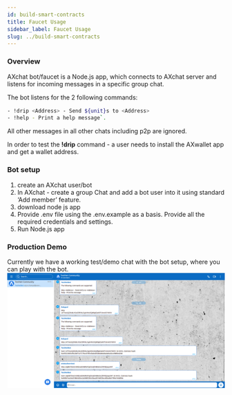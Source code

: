 ```yaml
---
id: build-smart-contracts
title: Faucet Usage
sidebar_label: Faucet Usage
slug: ../build-smart-contracts
---
```


### Overview
AXchat bot/faucet is a Node.js app, which connects to AXchat server and listens for incoming messages in a specific group chat.

The bot listens for the 2 following commands:
```bash
- !drip <Address> - Send ${unit}s to <Address>
- !help - Print a help message`.
```
All other messages in all other chats including p2p are ignored.

In order to test the **!drip** command - a user needs to install the AXwallet app and get a wallet address. 

### Bot setup
 1. create an AXchat user/bot
 2. In AXchat - create a group Chat and add a bot user into it using standard ‘Add member’ feature.
 3. download node js app
 4. Provide .env file using the .env.example as a basis. Provide all the required credentials and settings.
 5. Run Node.js app

### Production Demo

Currently we have a working test/demo chat with the bot setup, where you can play with the bot.
![AXchat](../assets/faucet/faucet.png)
